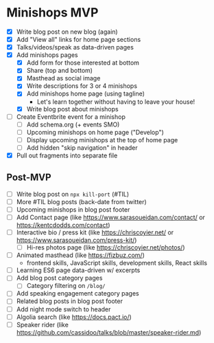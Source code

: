 # Minishops MVP

- [x] Write blog post on new blog (again)
- [x] Add "View all" links for home page sections
- [x] Talks/videos/speak as data-driven pages
- [x] Add minishops pages
  - [x] Add form for those interested at bottom
  - [x] Share (top and bottom)
  - [x] Masthead as social image
  - [x] Write descriptions for 3 or 4 minishops
  - [x] Add minishops home page (using tagline)
    - Let's learn together without having to leave your house!
  - [x] Write blog post about minishops
- [ ] Create Eventbrite event for a minishop
  - [ ] Add schema.org (+ events SMO)
  - [ ] Upcoming minishops on home page ("Develop")
  - [ ] Display upcoming minishops at the top of home page
  - [ ] Add hidden "skip navigation" in header
- [x] Pull out fragments into separate file

## Post-MVP

- [ ] Write blog post on `npx kill-port` (#TIL)
- [ ] More #TIL blog posts (back-date from twitter)
- [ ] Upcoming minishops in blog post footer
- [ ] Add Contact page (like https://www.sarasoueidan.com/contact/ or https://kentcdodds.com/contact)
- [ ] Interactive bio / press kit (like https://chriscoyier.net/ or https://www.sarasoueidan.com/press-kit/)
  - [ ] Hi-res photos page (like https://chriscoyier.net/photos/)
- [ ] Animated masthead (like https://fizbuz.com/)
  - frontend skills, JavaScript skills, development skills, React skills
- [ ] Learning ES6 page data-driven w/ excerpts
- [ ] Add blog post category pages
  - [ ] Category filtering on `/blog/`
- [ ] Add speaking engagement category pages
- [ ] Related blog posts in blog post footer
- [ ] Add night mode switch to header
- [ ] Algolia search (like https://docs.pact.io/)
- [ ] Speaker rider (like https://github.com/cassidoo/talks/blob/master/speaker-rider.md)
